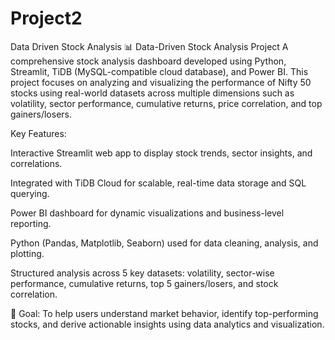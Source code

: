 # Project2
Data Driven Stock Analysis
📊 Data-Driven Stock Analysis Project
A comprehensive stock analysis dashboard developed using Python, Streamlit, TiDB (MySQL-compatible cloud database), and Power BI. This project focuses on analyzing and visualizing the performance of Nifty 50 stocks using real-world datasets across multiple dimensions such as volatility, sector performance, cumulative returns, price correlation, and top gainers/losers.

 Key Features:

 Interactive Streamlit web app to display stock trends, sector insights, and correlations.

 Integrated with TiDB Cloud for scalable, real-time data storage and SQL querying.

 Power BI dashboard for dynamic visualizations and business-level reporting.

 Python (Pandas, Matplotlib, Seaborn) used for data cleaning, analysis, and plotting.

 Structured analysis across 5 key datasets: volatility, sector-wise performance, cumulative returns, top 5 gainers/losers, and stock correlation.

🎯 Goal:
To help users understand market behavior, identify top-performing stocks, and derive actionable insights using data analytics and visualization.

